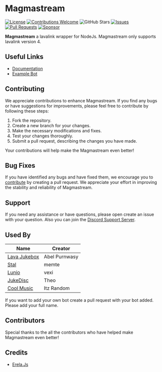 # Magmastream

[![License](https://img.shields.io/badge/license-Apache-blue.svg)](https://github.com/Magmastream-NPM/magmastream/blob/main/LICENSE)
[![Contributions Welcome](https://img.shields.io/badge/contributions-welcome-brightgreen.svg)](https://github.com/Magmastream-NPM/magmastream/pulls)
![GitHub Stars](https://img.shields.io/github/stars/Blackfort-Hosting/magmastream.svg)
[![Issues](https://img.shields.io/github/issues/Blackfort-Hosting/magmastream.svg)](https://github.com/Magmastream-NPM/magmastream/issues)
[![Pull Requests](https://img.shields.io/github/issues-pr/Blackfort-Hosting/magmastream.svg)](https://github.com/Magmastream-NPM/magmastream/pulls)
[![Sponsor](https://img.shields.io/static/v1?label=Sponsor&message=%E2%9D%A4&logo=GitHub&color=%23fe8e86)](https://github.com/sponsors/Magmastream-NPM)

**Magmastream** a lavalink wrapper for NodeJs. Magmastream only supports lavalink version 4.

## Useful Links

- [Documentation](https://docs.magmastream.com)
- [Example Bot](https://github.com/Blackfort-Hosting/Magmastream_Template_Bot)

## Contributing

We appreciate contributions to enhance Magmastream. If you find any bugs or have suggestions for improvements, please feel free to contribute by following these steps:

1. Fork the repository.
2. Create a new branch for your changes.
3. Make the necessary modifications and fixes.
4. Test your changes thoroughly.
5. Submit a pull request, describing the changes you have made.

Your contributions will help make the Magmastream even better!

## Bug Fixes

If you have identified any bugs and have fixed them, we encourage you to [contribute](#contributing) by creating a pull request. We appreciate your effort in improving the stability and reliability of Magmastream.

## Support

If you need any assistance or have questions, please open create an issue with your question.
Also you can join the [Discord Support Server](https://discord.com/invite/HV59Z3zEjt).

## Used By

| Name                                                                                                                                                                                                                                                  | Creator       |
| ----------------------------------------------------------------------------------------------------------------------------------------------------------------------------------------------------------------------------------------------------- | ------------- |
| [Lava Jukebox](https://discord.com/api/oauth2/authorize?client_id=887651843742793779&permissions=-1&redirect_uri=https%3A%2F%2Fdiscord.gg%2F4ZaXbbYSTZ&response_type=code&scope=guilds.join%20bot%20applications.commands)                            | Abel Purnwasy |
| [Stal](https://discord.com/oauth2/authorize?client_id=923938180263182356&scope=bot%20applications.commands&permissions=27648861246)                                                                                                                   | memte         |
| [Lunio](https://discord.com/api/oauth2/authorize?client_id=945030475779551415&permissions=61991952&scope=bot+applications.commands)                                                                                                                   | vexi          |
| [JukeDisc](https://discord.com/oauth2/authorize?client_id=1109751797549105176&permissions=968552214080&scope=bot+applications.commands)                                                                                                               | Theo          |
| [Cool Music](https://discord.com/oauth2/authorize?client_id=923529398425096193&permissions=12888394808&redirect_uri=https%3A%2F%2Fdiscord.gg%2Fcool-music-support-925619107460698202&response_type=code&scope=bot%20identify%20applications.commands) | Itz Random    |

If you want to add your own bot create a pull request with your bot added. Please add your full name.

## Contributors

Special thanks to the all the contributors who have helped make Magmastream even better!

## Credits

- [Erela.Js](https://github.com/MenuDocs/erela.js)

<!-- CONTRIBUTORS_START -->

<!-- CONTRIBUTORS_END -->
